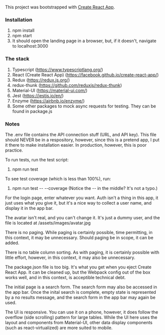 This project was bootstrapped with [Create React App](https://github.com/facebook/create-react-app).

### Installation

1. npm install
2. npm start
3. It should open the landing page in a browser, but, if it doesn't, navigate to localhost:3000

### The stack

1. Typescript (https://www.typescriptlang.org/)
2. React (Create React App) (https://facebook.github.io/create-react-app/)
3. Redux (https://redux.js.org/)
4. redux-thunk (https://github.com/reduxjs/redux-thunk)
5. Material-UI (https://material-ui.com/)
6. Jest (https://jestjs.io/en/)
7. Enzyme (https://airbnb.io/enzyme/)
8. Some other packages to mock async requests for testing. They can be found in package.js

### Notes

The .env file contains the API connection stuff (URL, and API key).
This file should NEVER be in a respository, however, since this is a pretend app, I put it there to make installation easier.
In production, however, this is poor practice.

To run tests, run the test script:
1. npm run test

To see test coverage (which is less than 100%), run:
1. npm run test -- --coverage
(Notice the -- in the middle? It's not a typo.)

For the login page, enter whatever you want.
Auth isn't a thing in this app, it just uses what you give it, but it's a nice way to collect a user name, and display it in the app bar.

The avatar isn't real, and you can't change it.
It's just a dummy user, and the file is located at /assets/images/avatar.jpg

There is no paging.
While paging is certainly possible, time permitting, in this context, it may be unnecessary.
Should paging be in scope, it can be added.

There is no table column sorting.
As with paging, it is certainly possible with little effort, however, in this context, it may also be unnecessary.

The package.json file is too big.
It's what you get when you eject Create React App.
It can be cleaned up, but the Webpack config out of the box works well, and in this context, is acceptible technical debt.

The initial page is a search form.
The search form may also be accessed in the app bar.
Once the inital search is complete, empty state is represented by a no results message, and the search form in the app bar may again be used.

The UI is responsive.
You can use it on a phone, however, it does follow the overflow (side scrolling) pattern for large tables.
While the UI here uses the layout and components from Material-UI, other data display components (such as react-virtualized) are more suited to mobile.
